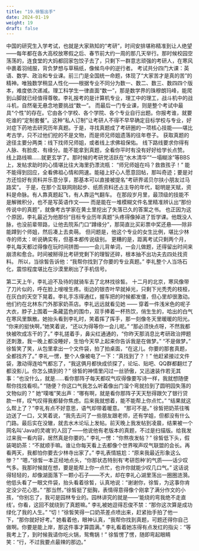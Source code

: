 ```yaml
---
title: "19.徐皙出手"
date: 2024-01-19
weight: 19
draft: false
---
```


中国的研究生入学考试，也就是大家熟知的“考研”，时间安排堪称精准到让人绝望——每年都在各大高校放寒假之后、春节前大约一周的那几天举行。那时候校园空荡荡的，连食堂的大妈都回家包饺子去了，只剩下一群意志顽强的考研人，在寒风中裹着羽绒服，背负梦想与草稿纸，像候鸟中的逆行者。
考试共分四门大课：英语、数学、政治和专业课。前三门是全国统一命题，体现了“大家苦才是真的苦”的精神。唯独数学稍显人性化——根据专业不同分为数一、数二、数三、数四四个版本，难度依次递减。理工科学生一律直面“数一”，那是数学界的珠穆朗玛峰，能爬到山脚就已经值得尊敬。李礼报考的是计算机专业，理工中的理工，战斗机中的战斗机，自然毫无悬念地要挑战“数一”。
而最后一门专业课，则是整个考试中最具“个性”的存在。它由各个学校、各个学院、各个专业自行出题。你报考谁，就要吃谁的“定制套餐”。这种“私人订制”让考研人不得不早早确定目标学校与专业，好对症下药地去研究历年真题。于是，寻找真题成了考研圈的一项核心技能——堪比考古学，只不过他们挖的不是文物，而是师兄师姐遗落的往年卷子。
获取真题的途径主要分两类：线下找师兄师姐，或者线上求佛祖保佑。
线下路线要求你得有人脉、有脸皮、有缘分。能不能拿到真题，全看你平时有没有好好给学长点赞。
线上路线嘛……就更玄学了。那时候的考研党活跃在“水木清华”“一塌糊涂”等BBS上，发帖求助时的心情堪比往大海里扔漂流瓶：
“师兄师姐在吗？救救孩子！”
能不能得到回应，全看佛祖心情和网速。能碰上好心人愿意回帖，那叫奇迹；要是对方还恰好有资料并乐意分享，那基本可以直接被提名“考研界诺贝尔扶小朋友过马路奖”。
于是，在那个互联网刚起步、纸质资料还占主导的年代，聪明是天赋，资料是命脉。有人靠真题起飞，有人靠运气翻车。
在那段岁月里，最顶级的技能不是解微积分，也不是写英语作文—— 而是能在一堆模糊文件名里精准辨认出“那份传说中的真题”，就像考古学家在黄土里挖出了失落已久的答案之书。
也正因为这个原因，李礼最近为他那份“目标专业历年真题”头疼得像掉进了哲学课。他既没人脉，也没前辈带路，让他去院系门口“蹲缘分”，那简直比买彩票中奖还悬——除非能蹲到个师姐，然后凑上去卖萌。
但问题是，他这个专业的女生比例，堪比少林寺的师太：听说确实有，但基本都传说级别。
更糟的是，距离考试只剩两个月，李礼每天都过得像在玩时间拼图——一会儿背单词，一会儿做题，还得留出时间来崩溃和愈合。时间被掰得比考研党剩下的理智还碎，根本抽不出功夫去四处找资料。
所以，当徐皙告诉他：“我帮你找到了你要的专业真题。”
李礼整个人当场石化，震惊程度堪比在沙漠里刷出了手机信号。

第二天上午，李礼迫不及待的就骑车去了北林找徐皙。
十二月的北京，寒风像带了刀片似的，呼在脸上嗖嗖生疼。街边的银杏叶早就掉光，只剩下光秃秃的枝桠，在灰白的天空下晃着。李礼手冻得通红，握车把的时候都发僵，但心里却很激动。
他们约在北林东门外那家奶茶店。李礼远远就看见她 —— 穿着一件浅米色的呢子大衣，脖子上围着一条藏蓝色的围巾，双手捧着一杯热饮，俏生生的，哈出的白气在寒风里飘散。她抬头看到李礼时，笑着挥了挥手，那一刻像冬天里暖暖的阳光。
“你来的挺快啊，”她笑着说，“还以为得等你一会儿呢。”
“那必须快点呀，不然我都快被吹成冻干的了。” 李礼搓着手，鼻尖红通通的，“你昨天那消息比考研政治押题还刺激，我一晚上都没睡好，生怕今天早上起来你告诉我是在做梦。”
“不是做梦。” 徐皙笑了笑，从包里拿出一个文件袋，拍了拍桌面，“在这儿。你要的那套真题，全都找齐了。”
李礼一愣，整个人像被电了一下：“真找到了？！”
他赶紧接过文件袋，激动得连哈气都忘了，“我这俩月都快成侦探了，论坛、贴吧、QQ群都翻烂了都没影儿。你怎么搞到的？”
徐皙的神情里闪过一丝骄傲，又迅速装作若无其事：“也没什么，就是……看你那阵子每天都叹气叹得像要写诗一样，我就想随便帮你找找看呗。”
“随便？你这口气我怎么听着像出门溜个弯就捡到了圆明园失落的文物似的？”
她“噗嗤”笑出声：“哪有啊，就是看你那阵子天天愁得跟欠了银行贷款一样，叹气叹得我都替你焦虑。后来我就想着，能不能帮上你点忙。”
“结果就这么帮上了？”李礼有点不好意思，语气却带着暖意。
“那可不是。” 徐皙把奶茶往嘴边送了一口，又笑着说，“我先去问了一些朋友跟老师，还有学姐，但都没有什么门路。最后实在没辙，就去水木论坛上发帖。前天晚上我发帖到凌晨，结果被一个网名叫‘Java的灵魂’的人回了——他说他有老版本的真题，不过是扫描版。给我发过来我一看内容，居然真是你要的。”
李礼一愣：“你熬夜发帖？”
徐皙低下头，假装喝奶茶：“不就顺手嘛。谁让你每天看上去都像个世界唉声叹气联盟的会长。再看两天，我都怕你要去少林寺出家了。”
李礼表情尴尬：“原来我最近形象这么惨？”
“嗯，”徐皙一本正经地点头，“你那状态特别有‘考研怨种’的气质——话少叹气多。我那时候就在想，要是能帮上你一点忙，也许你就能少叹几口气。”
这话说得轻轻的，却像湖面落下一颗小石子——不大，却在李礼心湖里荡出一圈圈涟漪。
他低头看了一眼文件袋，抬头看着徐皙，认真地说：“谢谢你，徐皙，为这事你肯定没少花心思。”
“那当然，”徐皙挺了挺胸，表情得意得像个刚拿了满分作文的小孩，“你别忘了，我可是园林专业的。园林讲究的就是——‘能绕的弯我绝不走直线’。你看，这回不就绕到了真题嘛。”
李礼被她逗得忍俊不禁：“那你这次算是成功绿化了我的人生。”
“切！”徐皙笑得一口奶茶差点喷出来，赶紧抬手拍了他一下，“那你就好好考。” 她看着他，眼神认真，“我帮你找到真题，可题还得你自己做啊。你要是能上岸，那这件事才算圆满。”
李礼看着她冻得有点发红的指尖：“等我考上了，到时候我请你吃火锅，鸳鸯锅！”
徐皙愣了愣，随即弯起眼睛笑：“行，不过我要点最辣的那边。”